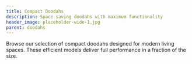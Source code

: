 ```yaml
---
title: Compact Doodahs
description: Space-saving doodahs with maximum functionality
header_image: placeholder-wide-1.jpg
parent: doodahs
---
```


Browse our selection of compact doodahs designed for modern living spaces. These efficient models deliver full performance in a fraction of the size.